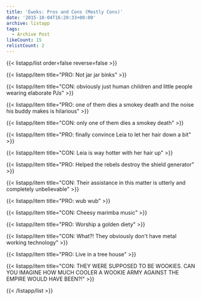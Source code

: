 ```yaml
---
title: 'Ewoks: Pros and Cons (Mostly Cons)'
date: '2015-10-04T16:20:33+00:00'
archive: listapp
tags: 
  - Archive Post
likeCount: 15
relistCount: 2
---
```



{{< listapp/list order=false reverse=false >}}

   {{< listapp/item title="PRO: Not jar jar binks" >}}

   {{< listapp/item title="CON: obviously just human children and little people wearing elaborate PJs" >}}

   {{< listapp/item title="PRO: one of them dies a smokey death and the noise his buddy makes is hilarious" >}}

   {{< listapp/item title="CON: only one of them dies a smokey death" >}}

   {{< listapp/item title="PRO: finally convince Leia to let her hair down a bit" >}}

   {{< listapp/item title="CON: Leia is way hotter with her hair up" >}}

   {{< listapp/item title="PRO: Helped the rebels destroy the shield generator" >}}

   {{< listapp/item title="CON: Their assistance in this matter is utterly and completely unbelievable" >}}

   {{< listapp/item title="PRO: wub wub" >}}

   {{< listapp/item title="CON: Cheesy marimba music" >}}

   {{< listapp/item title="PRO: Worship a golden diety" >}}

   {{< listapp/item title="CON: What?! They obviously don't have metal working technology" >}}

   {{< listapp/item title="PRO: Live in a tree house" >}}

   {{< listapp/item title="CON: THEY WERE SUPPOSED TO BE WOOKIES. CAN YOU IMAGINE HOW MUCH COOLER A WOOKIE ARMY AGAINST THE EMPIRE WOULD HAVE BEEN?!" >}}

{{< /listapp/list >}}
